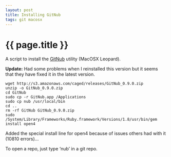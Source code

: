 ```yaml
---
layout: post
title: Installing GitNub
tags: git macosx
---
```


{{ page.title }}
====

A script to install the <a href="http://github.com/Caged/gitnub/wikis">GitNub</a> utility (MacOSX Leopard).

**Update:** Had some problems when I reinstalled this version but it seems that they have fixed it in the latest version.

    wget http://s3.amazonaws.com/caged/releases/GitNub_0.9.0.zip
    unzip -o GitNub_0.9.0.zip
    cd GitNub
    sudo cp -r GitNub.app /Applications
    sudo cp nub /usr/local/bin
    cd ..
    rm -rf GitNub GitNub_0.9.0.zip
    sudo /System/Library/Frameworks/Ruby.framework/Versions/1.8/usr/bin/gem install open4

Added the special install line for open4 because of issues others had with it (10810 errors)...

To open a repo, just type ‘nub’ in a git repo.

